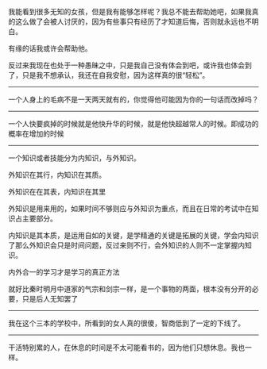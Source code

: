 我能看到很多无知的女孩，但是我有能够怎样呢？我总不能去帮助她吧，如果我真的这么做了会被人讨厌的，因为有些事只有经历了才知道后悔，否则就永远也不明白。

有缘的话我或许会帮助他。

反过来我现在也处于一种愚昧之中，只是我自己没有体会到吧，或许我也体会到了，只是我不想承认，我还在自我安慰，因为这样真的很“轻松”。
___
一个人身上的毛病不是一天两天就有的，你觉得他可能因为你的一句话而改掉吗？
___
一个人快要疯掉的时候就是他快升华的时候，就是他快超越常人的时候。即成功的概率在增加的时候
___
一个知识或者技能分为内知识，与外知识。

外知识在其行，内知识在其质。

外知识在在其表，内知识在其里

外知识是用来用的，如果时间不够则应与外知识为重点，而且在日常的考试中在知识占主要部分。

内知识是其本质，是运用自如的关键，是学精通的关键是拓展的关键，学会内知识了那么外知识会只是时间问题，反过来则不行，会外知识的人则不一定掌握内知识。

  

内外合一的学习才是学习的真正方法

  

就好比秦时明月中道家的气宗和剑宗一样，是一个事物的两面，根本没有分开的必要，只是后人无知罢了
___
我在这个三本的学校中，所看到的女人真的很傻，智商低到了一定的下线了。
___
干活特别累的人，在休息的时间是不太可能看书的，因为他们只想休息。我也一样。